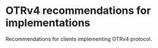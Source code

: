 # OTRv4 recommendations for implementations

Recommendations for clients implementing OTRv4 protocol.
